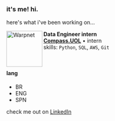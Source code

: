 
 
### it's me! hi.

here's what i've been working on...

[<img align="left" height="94px" width="94px" alt="Warpnet" src="https://media.licdn.com/dms/image/C4E22AQGeOInu0o1uZQ/feedshare-shrink_800/0/1636143287890?e=1700697600&v=beta&t=ctbwThv-misOov1F5TMHT-RXoBOrkcMwq1C_iy2XH04"/>](https://compass.uol/en/home/)

**Data Engineer intern** \
[**Compass.UOL**](https://compass.uol/en/home/) • intern \
skills: `Python`, `SQL`, `AWS`, `Git`

<br/>

#### lang
* BR
* ENG
* SPN

check me out on [LinkedIn](linkedin.com/in/alineara) 

